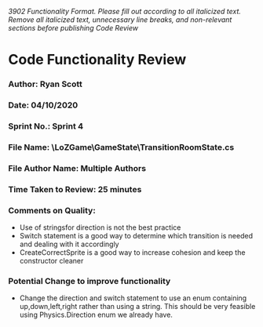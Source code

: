 _3902 Functionality Format. Please fill out according to all italicized text. Remove all italicized text, unnecessary line breaks, and non-relevant sections before publishing Code Review_

# Code Functionality Review

### Author: Ryan Scott

### Date: 04/10/2020

### Sprint No.: Sprint 4

### File Name: \LoZGame\GameState\TransitionRoomState.cs

### File Author Name: Multiple Authors

### Time Taken to Review: 25 minutes

### Comments on Quality:
- Use of stringsfor direction is not the best practice
- Switch statement is a good way to determine which transition is needed and dealing with it accordingly
- CreateCorrectSprite is a good way to increase cohesion and keep the constructor cleaner

### Potential Change to improve functionality
- Change the direction and switch statement to use an enum containing up,down,left,right rather than using a string. This should be very feasible using Physics.Direction enum we already have.
